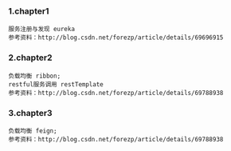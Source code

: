 ### 1.chapter1

    服务注册与发现 eureka   
    参考资料：http://blog.csdn.net/forezp/article/details/69696915
    
### 2.chapter2

    负载均衡 ribbon;   
    restful服务调用 restTemplate    
    参考资料：http://blog.csdn.net/forezp/article/details/69788938
    
### 3.chapter3

    负载均衡 feign;   
    参考资料：http://blog.csdn.net/forezp/article/details/69788938
